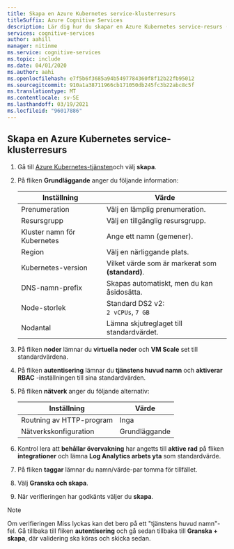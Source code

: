 ```yaml
---
title: Skapa en Azure Kubernetes service-klusterresurs
titleSuffix: Azure Cognitive Services
description: Lär dig hur du skapar en Azure Kubernetes service-resurs (AKS).
services: cognitive-services
author: aahill
manager: nitinme
ms.service: cognitive-services
ms.topic: include
ms.date: 04/01/2020
ms.author: aahi
ms.openlocfilehash: e7f5b6f3685a94b5497784360f8f12b22fb95012
ms.sourcegitcommit: 910a1a38711966cb171050db245fc3b22abc8c5f
ms.translationtype: MT
ms.contentlocale: sv-SE
ms.lasthandoff: 03/19/2021
ms.locfileid: "96017886"
---
```

## <a name="create-an-azure-kubernetes-service-cluster-resource"></a>Skapa en Azure Kubernetes service-klusterresurs

1. Gå till [Azure Kubernetes-tjänsten](https://ms.portal.azure.com/#create/microsoft.aks)och välj **skapa**.

1. På fliken **Grundläggande** anger du följande information:

    |Inställning|Värde|
    |--|--|
    |Prenumeration|Välj en lämplig prenumeration.|
    |Resursgrupp|Välj en tillgänglig resursgrupp.|
    |Kluster namn för Kubernetes|Ange ett namn (gemener).|
    |Region|Välj en närliggande plats.|
    |Kubernetes-version|Vilket värde som är markerat som **(standard)**.|
    |DNS-namn-prefix|Skapas automatiskt, men du kan åsidosätta.|
    |Node-storlek|Standard DS2 v2:<br>`2 vCPUs`, `7 GB`|
    |Nodantal|Lämna skjutreglaget till standardvärdet.|

1. På fliken **noder** lämnar du **virtuella noder** och **VM Scale** set till standardvärdena.
1. På fliken **autentisering** lämnar du **tjänstens huvud namn** och **aktiverar RBAC** -inställningen till sina standardvärden.
1. På fliken **nätverk** anger du följande alternativ:

    |Inställning|Värde|
    |--|--|
    |Routning av HTTP-program|Inga|
    |Nätverkskonfiguration|Grundläggande|

1. Kontrol lera att **behållar övervakning** har angetts till **aktive rad** på fliken **integrationer** och lämna **Log Analytics arbets yta** som standardvärde.
1. På fliken **taggar** lämnar du namn/värde-par tomma för tillfället.
1. Välj **Granska och skapa**.
1. När verifieringen har godkänts väljer du **skapa**.

> [!NOTE]
> Om verifieringen Miss lyckas kan det bero på ett "tjänstens huvud namn"-fel. Gå tillbaka till fliken **autentisering** och gå sedan tillbaka till **Granska + skapa**, där validering ska köras och skicka sedan.
